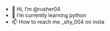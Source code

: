 - 👋 Hi, I’m @rusher04
- 🌱 I’m currently learning python
- 📫 How to reach me _shy_004 on insta

<!---
rusher04/rusher04 is a ✨ special ✨ repository because its `README.md` (this file) appears on your GitHub profile.
You can click the Preview link to take a look at your changes.
--->
